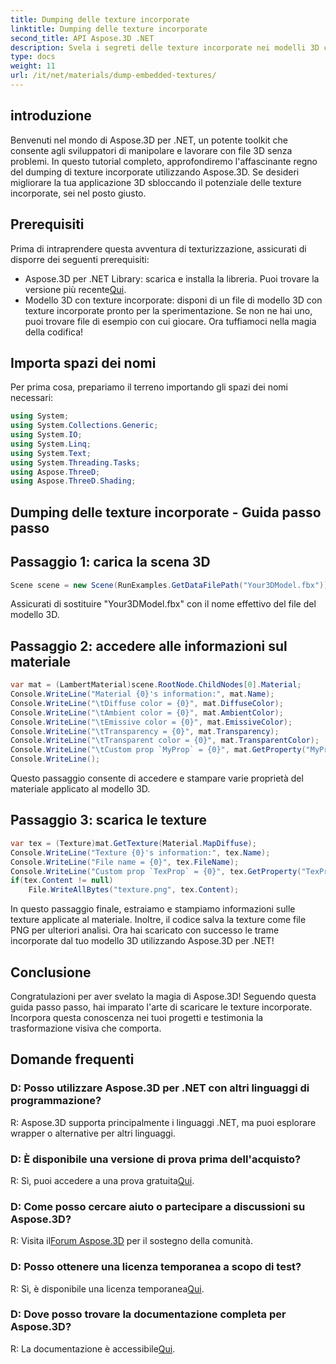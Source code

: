```yaml
---
title: Dumping delle texture incorporate
linktitle: Dumping delle texture incorporate
second_title: API Aspose.3D .NET
description: Svela i segreti delle texture incorporate nei modelli 3D con Aspose.3D per .NET. Immergiti nella nostra guida passo passo per un'integrazione perfetta. Scarica la prova gratis adesso!
type: docs
weight: 11
url: /it/net/materials/dump-embedded-textures/
---
```

## introduzione
Benvenuti nel mondo di Aspose.3D per .NET, un potente toolkit che consente agli sviluppatori di manipolare e lavorare con file 3D senza problemi. In questo tutorial completo, approfondiremo l'affascinante regno del dumping di texture incorporate utilizzando Aspose.3D. Se desideri migliorare la tua applicazione 3D sbloccando il potenziale delle texture incorporate, sei nel posto giusto.
## Prerequisiti
Prima di intraprendere questa avventura di texturizzazione, assicurati di disporre dei seguenti prerequisiti:
-  Aspose.3D per .NET Library: scarica e installa la libreria. Puoi trovare la versione più recente[Qui](https://releases.aspose.com/3d/net/).
- Modello 3D con texture incorporate: disponi di un file di modello 3D con texture incorporate pronto per la sperimentazione. Se non ne hai uno, puoi trovare file di esempio con cui giocare.
Ora tuffiamoci nella magia della codifica!
## Importa spazi dei nomi
Per prima cosa, prepariamo il terreno importando gli spazi dei nomi necessari:
```csharp
using System;
using System.Collections.Generic;
using System.IO;
using System.Linq;
using System.Text;
using System.Threading.Tasks;
using Aspose.ThreeD;
using Aspose.ThreeD.Shading;
```
## Dumping delle texture incorporate - Guida passo passo

## Passaggio 1: carica la scena 3D
```csharp
Scene scene = new Scene(RunExamples.GetDataFilePath("Your3DModel.fbx"));
```
Assicurati di sostituire "Your3DModel.fbx" con il nome effettivo del file del modello 3D.
## Passaggio 2: accedere alle informazioni sul materiale
```csharp
var mat = (LambertMaterial)scene.RootNode.ChildNodes[0].Material;
Console.WriteLine("Material {0}'s information:", mat.Name);
Console.WriteLine("\tDiffuse color = {0}", mat.DiffuseColor);
Console.WriteLine("\tAmbient color = {0}", mat.AmbientColor);
Console.WriteLine("\tEmissive color = {0}", mat.EmissiveColor);
Console.WriteLine("\tTransparency = {0}", mat.Transparency);
Console.WriteLine("\tTransparent color = {0}", mat.TransparentColor);
Console.WriteLine("\tCustom prop `MyProp` = {0}", mat.GetProperty("MyProp"));
Console.WriteLine();
```
Questo passaggio consente di accedere e stampare varie proprietà del materiale applicato al modello 3D.
## Passaggio 3: scarica le texture
```csharp
var tex = (Texture)mat.GetTexture(Material.MapDiffuse);
Console.WriteLine("Texture {0}'s information:", tex.Name);
Console.WriteLine("File name = {0}", tex.FileName);
Console.WriteLine("Custom prop `TexProp` = {0}", tex.GetProperty("TexProp"));
if(tex.Content != null)
    File.WriteAllBytes("texture.png", tex.Content);
```
In questo passaggio finale, estraiamo e stampiamo informazioni sulle texture applicate al materiale. Inoltre, il codice salva la texture come file PNG per ulteriori analisi.
Ora hai scaricato con successo le trame incorporate dal tuo modello 3D utilizzando Aspose.3D per .NET!
## Conclusione
Congratulazioni per aver svelato la magia di Aspose.3D! Seguendo questa guida passo passo, hai imparato l'arte di scaricare le texture incorporate. Incorpora questa conoscenza nei tuoi progetti e testimonia la trasformazione visiva che comporta.
## Domande frequenti

### D: Posso utilizzare Aspose.3D per .NET con altri linguaggi di programmazione?
R: Aspose.3D supporta principalmente i linguaggi .NET, ma puoi esplorare wrapper o alternative per altri linguaggi.
### D: È disponibile una versione di prova prima dell'acquisto?
 R: Sì, puoi accedere a una prova gratuita[Qui](https://releases.aspose.com/).
### D: Come posso cercare aiuto o partecipare a discussioni su Aspose.3D?
 R: Visita il[Forum Aspose.3D](https://forum.aspose.com/c/3d/18) per il sostegno della comunità.
### D: Posso ottenere una licenza temporanea a scopo di test?
 R: Sì, è disponibile una licenza temporanea[Qui](https://purchase.aspose.com/temporary-license/).
### D: Dove posso trovare la documentazione completa per Aspose.3D?
 R: La documentazione è accessibile[Qui](https://reference.aspose.com/3d/net/).